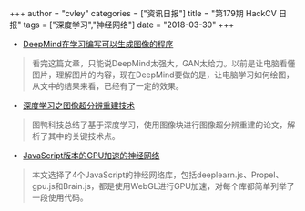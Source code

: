 +++
author = "cvley"
categories = ["资讯日报"]
title = "第179期 HackCV 日报"
tags = ["深度学习","神经网络"]
date = "2018-03-30"
+++

- [DeepMind在学习编写可以生成图像的程序](https://deepmind.com/blog/learning-to-generate-images/?from=hackcv&hmsr=hackcv.com&utm_medium=hackcv.com&utm_source=hackcv.com)

> 看完这篇文章，只能说DeepMind太强大，GAN太给力。以前是让电脑看懂图片，理解图片的内容，现在DeepMind要做的是，让电脑学习如何绘图，从文中的结果来看，已经有了一定的效果。

- [深度学习之图像超分辨重建技术](https://mp.weixin.qq.com/s/d6uTCK2p-EyM8vAPKAR8Og?from=hackcv&hmsr=hackcv.com&utm_medium=hackcv.com&utm_source=hackcv.com)

> 图鸭科技总结了基于深度学习，使用图像块进行图像超分辨重建的论文，解析了其中的关键技术点。

- [JavaScript版本的GPU加速的神经网络](https://towardsdatascience.com/gpu-accelerated-neural-networks-in-javascript-195d6f8e69ef?from=hackcv&hmsr=hackcv.com&utm_medium=hackcv.com&utm_source=hackcv.com)

> 本文选择了4个JavaScript的神经网络库，包括deeplearn.js、Propel、gpu.js和Brain.js，都是使用WebGL进行GPU加速，对每个库都简单列举了一段使用代码。

